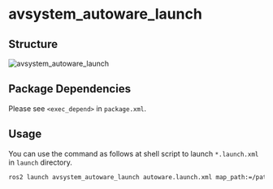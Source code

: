 # avsystem_autoware_launch

## Structure

![avsystem_autoware_launch](./avsystem_autoware_launch.drawio.svg)

## Package Dependencies

Please see `<exec_depend>` in `package.xml`.

## Usage

You can use the command as follows at shell script to launch `*.launch.xml` in `launch` directory.

```bash
ros2 launch avsystem_autoware_launch autoware.launch.xml map_path:=/path/to/map_folder vehicle_model:=lexus sensor_model:=aip_xx1
```
